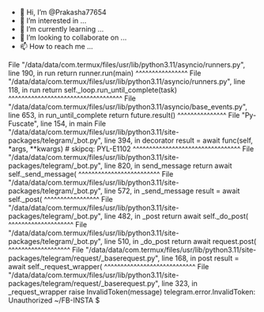 - 👋 Hi, I’m @Prakasha77654
- 👀 I’m interested in ...
- 🌱 I’m currently learning ...
- 💞️ I’m looking to collaborate on ...
- 📫 How to reach me ...

<!---
Prakasha77654/Prakasha77654 is a ✨ special ✨ repository because its `README.md` (this file) appears on your GitHub profile.
You can click the Preview link to take a look at your changes.
--->
File "/data/data/com.termux/files/usr/lib/python3.11/asyncio/runners.py", line 190, in run                  return runner.run(main)                                     ^^^^^^^^^^^^^^^^                            File "/data/data/com.termux/files/usr/lib/python3.11/asyncio/runners.py", line 118, in run                  return self._loop.run_until_complete(task)                  ^^^^^^^^^^^^^^^^^^^^^^^^^^^^^^^^^^^         File "/data/data/com.termux/files/usr/lib/python3.11/asyncio/base_events.py", line 653, in run_until_complete                                                    return future.result()                                      ^^^^^^^^^^^^^^^                             File "Py-Fuscate", line 154, in main                 File "/data/data/com.termux/files/usr/lib/python3.11/site-packages/telegram/_bot.py", line 394, in decorator                                                     result = await func(self, *args, **kwargs)  # skipcq: PYL-E1102                                                    ^^^^^^^^^^^^^^^^^^^^^^^^^^^^^^^^^         File "/data/data/com.termux/files/usr/lib/python3.11/site-packages/telegram/_bot.py", line 820, in send_message                                                  return await self._send_message(                            ^^^^^^^^^^^^^^^^^^^^^^^^^                   File "/data/data/com.termux/files/usr/lib/python3.11/site-packages/telegram/_bot.py", line 572, in _send_message                                                 result = await self._post(                                    ^^^^^^^^^^^^^^^^^                         File "/data/data/com.termux/files/usr/lib/python3.11/site-packages/telegram/_bot.py", line 482, in _post    return await self._do_post(                                 ^^^^^^^^^^^^^^^^^^^^                        File "/data/data/com.termux/files/usr/lib/python3.11/site-packages/telegram/_bot.py", line 510, in _do_post                                                      return await request.post(                                  ^^^^^^^^^^^^^^^^^^^                         File "/data/data/com.termux/files/usr/lib/python3.11/site-packages/telegram/request/_baserequest.py", line 168, in post                                          result = await self._request_wrapper(                         ^^^^^^^^^^^^^^^^^^^^^^^^^^^^              File "/data/data/com.termux/files/usr/lib/python3.11/site-packages/telegram/request/_baserequest.py", line 323, in _request_wrapper                              raise InvalidToken(message)                      telegram.error.InvalidToken: Unauthorized            ~/FB-INSTA $
